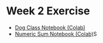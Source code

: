 # Week 2 Exercise
- [Dog Class Notebook (Colab)](https://colab.research.google.com/drive/1UEe_UI_krm3WgH3WtaY4oBsk8gMKDSn5?usp=sharing)
- [Numeric Sum Notebook (Colab)](https://colab.research.google.com/drive/1Ea_WJlKDCE1sDcjqUgw9YI7vYCNnacX4?usp=sharing)S